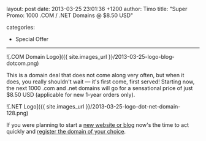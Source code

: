 layout: post
date: 2013-03-25 23:01:36 +1200
author: Timo
title: "Super Promo: 1000 .COM / .NET Domains @ $8.50 USD"

categories:
  - Special Offer

----

![.COM Domain Logo]({{ site.images_url }}/2013-03-25-logo-blog-dotcom.png)

This is a domain deal that does not come along very often, but when it does, you really shouldn't wait &mdash; it's first come, first served! Starting now, the next 1000 .com and .net domains will go for a sensational price of just $8.50 USD (applicable for new 1-year orders only).

![.NET Logo]({{ site.images_url }}/2013-03-25-logo-dot-net-domain-128.png)

If you were planning to start a [new website or blog](https://iwantmyname.com/services) now's the time to act quickly and [register the domain of your choice](https://iwantmyname.com).
